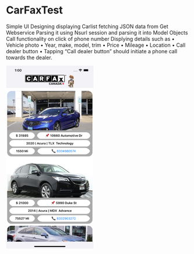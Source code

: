 # CarFaxTest

Simple UI Designing displaying Carlist fetching JSON data from Get Webservice
Parsing it using Nsurl session and parsing it into Model Objects
Call functionality on click of phone number
Displying details such as
• Vehicle photo
• Year, make, model, trim • Price
• Mileage
• Location
• Call dealer button
• Tapping “Call dealer button” should initiate a phone call towards the dealer.

<img src="CarFaxTest/ScreenShot.png" width="240" height="500">
